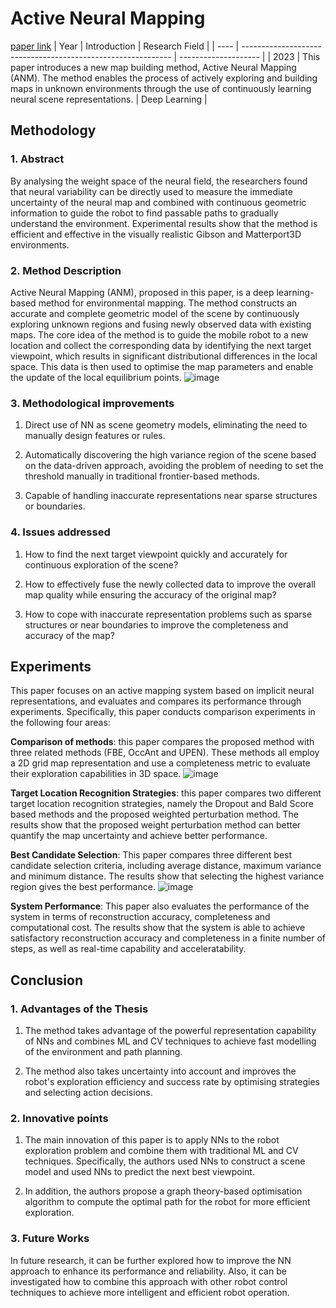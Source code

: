 # Active Neural Mapping
[paper link](https://arxiv.org/pdf/2308.16246) 
| Year | Introduction                                                         | Research Field                 |
| ---- | ------------------------------------------------------------ | -------------------- |
| 2023 | This paper introduces a new map building method, Active Neural Mapping (ANM). The method enables the process of actively exploring and building maps in unknown environments through the use of continuously learning neural scene representations.          | Deep Learning         |

## Methodology

### 1. Abstract
By analysing the weight space of the neural field, the researchers found that neural variability can be directly used to measure the immediate uncertainty of the neural map and combined with continuous geometric information to guide the robot to find passable paths to gradually understand the environment. Experimental results show that the method is efficient and effective in the visually realistic Gibson and Matterport3D environments.

### 2. Method Description 
Active Neural Mapping (ANM), proposed in this paper, is a deep learning-based method for environmental mapping. The method constructs an accurate and complete geometric model of the scene by continuously exploring unknown regions and fusing newly observed data with existing maps. The core idea of the method is to guide the mobile robot to a new location and collect the corresponding data by identifying the next target viewpoint, which results in significant distributional differences in the local space. This data is then used to optimise the map parameters and enable the update of the local equilibrium points.
![image](https://github.com/user-attachments/assets/08f0e342-4853-4529-9460-0fa895094fca)

### 3. Methodological improvements
  1. Direct use of NN as scene geometry models, eliminating the need to manually design features or rules.
  
  2. Automatically discovering the high variance region of the scene based on the data-driven approach, avoiding the problem of needing to set the threshold manually in traditional frontier-based methods.
  
  3. Capable of handling inaccurate representations near sparse structures or boundaries.

### 4. Issues addressed 
  1. How to find the next target viewpoint quickly and accurately for continuous exploration of the scene?
  
  2. How to effectively fuse the newly collected data to improve the overall map quality while ensuring the accuracy of the original map?
  
  3. How to cope with inaccurate representation problems such as sparse structures or near boundaries to improve the completeness and accuracy of the map?

## Experiments
This paper focuses on an active mapping system based on implicit neural representations, and evaluates and compares its performance through experiments. Specifically, this paper conducts comparison experiments in the following four areas:

**Comparison of methods**: this paper compares the proposed method with three related methods (FBE, OccAnt and UPEN). These methods all employ a 2D grid map representation and use a completeness metric to evaluate their exploration capabilities in 3D space.
![image](https://github.com/user-attachments/assets/048e1e5e-cd43-4f1d-ae0d-e6c531eb91b4)

**Target Location Recognition Strategies**: this paper compares two different target location recognition strategies, namely the Dropout and Bald Score based methods and the proposed weighted perturbation method. The results show that the proposed weight perturbation method can better quantify the map uncertainty and achieve better performance.

**Best Candidate Selection**: This paper compares three different best candidate selection criteria, including average distance, maximum variance and minimum distance. The results show that selecting the highest variance region gives the best performance.
![image](https://github.com/user-attachments/assets/833afd61-06b4-46d0-b5c9-3f4286687d21)

**System Performance**: This paper also evaluates the performance of the system in terms of reconstruction accuracy, completeness and computational cost. The results show that the system is able to achieve satisfactory reconstruction accuracy and completeness in a finite number of steps, as well as real-time capability and acceleratability. 

## Conclusion

### 1. Advantages of the Thesis
  1. The method takes advantage of the powerful representation capability of NNs and combines ML and CV techniques to achieve fast modelling of the environment and path planning.
  
  2. The method also takes uncertainty into account and improves the robot's exploration efficiency and success rate by optimising strategies and selecting action decisions.

### 2. Innovative points
  1. The main innovation of this paper is to apply NNs to the robot exploration problem and combine them with traditional ML and CV techniques. Specifically, the authors used NNs to construct a scene model and used NNs to predict the next best viewpoint.
  
  2. In addition, the authors propose a graph theory-based optimisation algorithm to compute the optimal path for the robot for more efficient exploration.

### 3. Future Works
In future research, it can be further explored how to improve the NN approach to enhance its performance and reliability. Also, it can be investigated how to combine this approach with other robot control techniques to achieve more intelligent and efficient robot operation. 
